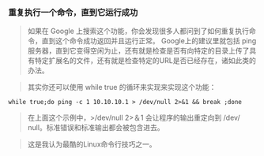 ### 重复执行一个命令，直到它运行成功

>如果在 Google 上搜索这个功能，你会发现很多人都问到了如何重复执行命令，直到这个命令成功返回并且运行正常。 Google上的建议里就包括 ping 服务器，直到它变得空闲为止，还有就是检查是否有向特定的目录上传了具有特定扩展名的文件，还有就是检查特定的URL是否已经存在，诸如此类的办法。

>其实你还可以使用 while true 的循环来实现来实现这个功能：

    while true;do ping -c 1 10.10.10.1 > /dev/null 2>&1 && break ;done



>在上面这个示例中，>/dev/null 2>＆1 会让程序的输出重定向到 /dev/ null。标准错误和标准输出都会被包含进去。

>这是我认为最酷的Linux命令行技巧之一。